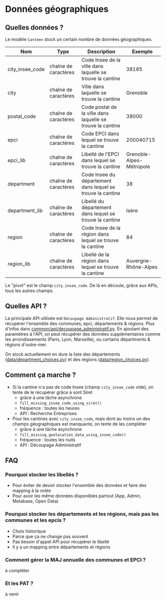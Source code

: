 # Données géographiques

## Quelles données ?

Le modèle `Canteen` stock un certain nombre de données géographiques.

|Nom|Type|Description|Exemple|
|-|-|-|-|
|city_insee_code|chaîne de caractères|Code Insee de la ville dans laquelle se trouve la cantine|38185|
|city|chaîne de caractères|Ville dans laquelle se trouve la cantine|Grenoble|
|postal_code|chaîne de caractères|Code postal de la ville dans laquelle se trouve la cantine|38000|
|epci|chaîne de caractères|Code EPCI dans lequel se trouve la cantine|200040715|
|epci_lib|chaîne de caractères|Libellé de l'EPCI dans lequel se trouve la cantine|Grenoble-Alpes-Métropole|
|department|chaîne de caractères|Code Insee du département dans lequel se trouve la cantine|38|
|department_lib|chaîne de caractères|Libellé du département dans lequel se trouve la cantine|Isère|
|region|chaîne de caractères|Code Insee de la région dans lequel se trouve la cantine|84|
|region_lib|chaîne de caractères|Libellé de la région dans lequel se trouve la cantine|Auvergne-Rhône-Alpes|

Le "pivot" est le champ `city_insee_code`. De là en découle, grâce aux APIs, tous les autres champs.

## Quelles API ?

La principale API utilisée est `Découpage Administratif`. Elle nous permet de récupérer l'ensemble des communes, epci, départements & régions. Plus d'infos dans [common/api/decoupage_administratif.py](../common/api/decoupage_administratif.py). En ajoutant des paramètres à l'API, on peut récupérer des données supplémentaires comme les arrondissements (Paris, Lyon, Marseille), ou certains départments & régions d'outre-mer.

On stock actuellement en dure la liste des départements ([data/department_choices.py](../data/department_choices.py)) et des régions ([data/region_choices.py](../data/region_choices.py)).

## Comment ça marche ?

* Si la cantine n'a pas de code Insee (champ `city_insee_code` vide), on tente de le récupérer grâce à sont Siret
    * grâce à une tâche asynchrone
    * `fill_missing_insee_code_using_siret()`
    * fréquence : toutes les heures
    * API : Recherche Entreprises
* Pour les cantines avec `city_insee_code`, mais dont au moins un des champs géographiques est manquante, on tente de les compléter
    * grâce à une tâche asynchrone
    * `fill_missing_geolocation_data_using_insee_code()`
    * fréquence : toutes les nuits
    * API : Découpage Administratif

## FAQ

### Pourquoi stocker les libellés ?

* Pour éviter de devoir stocker l'ensemble des données et faire des mapping à la volée
* Pour avoir les même données disponibles partout (App, Admin, Metabase, Open Data)

### Pourquoi stocker les départements et les régions, mais pas les communes et les epcis ?

* Choix historique
* Parce que ça ne change pas souvent
* Pas besoin d'appel API pour récupérer le libellé
* Il y a un mapping entre départements et régions

### Comment gérer la MAJ annuelle des communes et EPCI ?

à compléter

### Et les PAT ?

à venir
